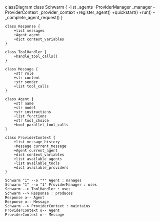 classDiagram
    class Schwarm {
        -list _agents
        -ProviderManager _manager
        -ProviderContext _provider_context
        +register_agent()
        +quickstart()
        +run()
        -_complete_agent_request()
    }

    class Response {
        +list messages
        +Agent agent
        +dict context_variables
    }

    class ToolHandler {
        +handle_tool_calls()
    }

    class Message {
        +str role
        +str content
        +str sender
        +list tool_calls
    }

    class Agent {
        +str name
        +str model
        +str instructions
        +list functions
        +str tool_choice
        +bool parallel_tool_calls
    }

    class ProviderContext {
        +list message_history
        +Message current_message
        +Agent current_agent
        +dict context_variables
        +list available_agents
        +list available_tools
        +dict available_providers
    }

    Schwarm "1" --o "*" Agent : manages
    Schwarm "1" --o "1" ProviderManager : uses
    Schwarm --> ToolHandler : uses
    Schwarm --> Response : produces
    Response o-- Agent
    Response o-- Message
    Schwarm --> ProviderContext : maintains
    ProviderContext o-- Agent
    ProviderContext o-- Message
